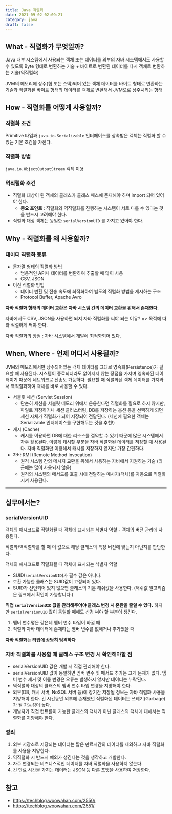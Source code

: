 ```yaml
---
title: Java 직렬화
date: 2021-09-02 02:09:21
category: java
draft: false
---
```


## What - 직렬화가 무엇일까?

Java 내부 시스템에서 사용되는 객체 또는 데이터를 외부의 자바 시스템에서도 사용할 수 있도록 Byte 형태로 변환하는 기술 + 바이트로 변환된 데이터를 다시 객체로 변환하는 기술(역직렬화)

JVM의 메모리에 상주(힙 또는 스택)되어 있는 객체 데이터를 바이트 형태로 변환하는 기술과 직렬화된 바이트 형태의 데이터를 객체로 변환해서 JVM으로 상주시키는 형태



## How - 직렬화를 어떻게 사용할까?

### 직렬화 조건

Primitive 타입과 `java.io.Serializable` 인터페이스를 상속받은 객체는 직렬화 할 수 있는 기본 조건을 가진다.

### 직렬화 방법

`java.io.ObjectOutputStream` 객체 이용

### 역직렬화 조건

- 직렬화 대상이 된 객체의 클래스가 클래스 패스에 존재해야 하며 import 되어 있어야 한다.
  - **중요 포인트** : 직렬화와 역직렬화를 진행하는 시스템이 서로 다를 수 있다는 것을 반드시 고려해야 한다.
- 직렬화 대상 객체는 동일한 `serialVersionUID` 를 가지고 있어야 한다.



## Why - 직렬화를 왜 사용할까?

### 데이터 직렬화 종류

- 문자열 형태의 직렬화 방법
  - 범용적인 API나 데이터를 변환하여 추출할 때 많이 사용
  - CSV, JSON
- 이진 직렬화 방법
  - 데이터 변환 및 전송 속도에 최적화하여 별도의 직렬화 방법을 제시하는 구조
  - Protocol Buffer, Apache Avro



**자바 직렬화 형태의 데이터 교환은 자바 시스템 간의 데이터 교환을 위해서 존재한다.**

자바에서도 CSV, JSON을 사용하면 되지 자바 직렬화를 써야 되는 이유?
=> 목적에 따라 적절하게 써야 한다.

자바 직렬화의 장점 : 자바 시스템에서 개발에 최적화되어 있다.



## When, Where - 언제 어디서 사용될까?

JVM의 메모리에서만 상주되어있는 객체 데이터를 그대로 영속화(Persistence)가 필요할 때 사용된다. 시스템이 종료되더라도 없어지지 않는 장점을 가지며 영속화된 데이터이기 때문에 네트워크로 전송도 가능하다. 필요할 때 직렬화된 객체 데이터를 가져와서 역직렬화하여 객체를 바로 사용할 수 있다.

- 서블릿 세션 (Servlet Session)
  - 단순히 세션을 서블릿 메모리 위에서 운용한다면 직렬화를 필요로 하지 않지만, 파일로 저장하거나 세션 클러스터링, DB를 저장하는 옵션 등을 선택하게 되면 세션 자체가 직렬화가 되어 저장되어 전달된다. (세션에 필요한 객체는 Serializable 인터페이스를 구현해두는 것을 추천!)
- 캐시 (Cache)
  - 캐시를 이용하면 DB에 대한 리소스를 절약할 수 있기 때문에 많은 시스템에서 자주 활용된다. 이렇게 캐시할 부분을 자바 직렬화된 데이터를 저장할 때 사용된다. 자바 직렬화만 이용해서 캐시를 저장하지 않지만 가장 간편하다.
- 자바 RMI (Remote Method Invocation)
  - 원격 시스템 간의 메시지 교환을 위해서 사용하는 자바에서 지원하는 기술 (최근에는 많이 사용되지 않음)
  - 원격의 시스템의 메서드를 호출 시에 전달하는 메시지(객체)를 자동으로 직렬화시켜 사용된다.

---

## 실무에서는?

### serialVersionUID

객체의 해시코드로 직렬화될 때 객체에 표시되는 식별자 역할 - 객체의 버전 관리에 사용된다.

직렬화/역직렬화를 할 때 이 값으로 해당 클래스의 특정 버전에 맞는지 아닌지를 판단한다.

객체의 해시코드로 직렬화될 때 객체에 표시되는 식별자 역할

- SUID(`serialVersionUID`)가 필수 값은 아니다.
- 호환 가능한 클래스는 SUID값이 고정되어 있다.
- SUID가 선언되어 있지 않으면 클래스의 기본 해쉬값을 사용한다.
  (해쉬값 알고리즘은 링크에서 확인이 가능합니다.)

**직접 `serialVersionUID` 값을 관리해주어야 클래스 변경 시 혼란을 줄일 수 있다.**
하지만 `serialVersionUID` 값이 동일할 때에도 신경 써야 할 부분이 생긴다.

1. 멤버 변수명은 같은데 멤버 변수 타입이 바뀔 때
2. 직렬화 자바 데이터에 존재하는 멤버 변수를 없애거나 추가했을 때

**자바 직렬화는 타입에 상당히 엄격하다**

### 자바 직렬화를 사용할 때 클래스 구조 변경 시 확인해야할 점

- serialVersionUID 값은 개발 시 직접 관리해야 한다.
- serialVersionUID 값이 동일하면 멤버 변수 및 메서드 추가는 크게 문제가 없다.
  멤버 변수 제거 및 이름 변경은 오류는 발생하지 않지만 데이터는 누락된다.
- 역직렬화 대상의 클래스의 멤버 변수 타입 변경을 지양해야 한다.
- 외부(DB, 캐시 서버, NoSQL 서버 등)에 장기간 저장될 정보는 자바 직렬화 사용을 지양해야 한다. 긴 시간동안 외부에 존재했던 직렬화된 데이터는 쓰레기(Garbage)가 될 가능성이 높다.
- 개발자가 직접 컨트롤이 가능한 클래스의 객체가 아닌 클래스의 객체에 대해서는 직렬화를 지양해야 한다.

### 정리

1. 외부 저장소로 저장되는 데이터는 짧은 만료시간의 데이터를 제외하고 자바 직렬화를 사용을 지양한다.
2. 역직렬화 시 반드시 예외가 생긴다는 것을 생각하고 개발한다.
3. 자주 변경되는 비즈니스적인 데이터를 자바 직렬화을 사용하지 않는다.
4. 긴 만료 시간을 가지는 데이터는 JSON 등 다른 포맷을 사용하여 저장한다.



## 참고

- https://techblog.woowahan.com/2550/
- https://techblog.woowahan.com/2551/